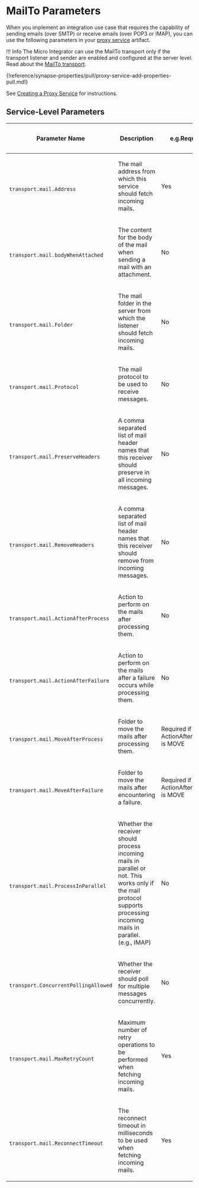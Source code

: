 # MailTo Parameters

When you implement an integration use case that requires the capability of sending emails (over SMTP) or receive emails (over POP3 or IMAP), you can use the following parameters in your [proxy service]({{base_path}}/develop/creating-artifacts/creating-a-proxy-service) artifact.

!!! Info
    The Micro Integrator can use the MailTo transport only if the transport listener and sender are enabled and configured at the server level. Read about the [MailTo transport]({{base_path}}/install-and-setup/setup/transport-configurations/configuring-transports/#configuring-the-mailto-transport).

{!reference/synapse-properties/pull/proxy-service-add-properties-pull.md!}

See [Creating a Proxy Service]({{base_path}}/develop/creating-artifacts/creating-a-proxy-service) for instructions.

## Service-Level Parameters

<table>
   <thead>
      <tr class="header">
         <th>
            <p>Parameter Name</p>
         </th>
         <th>
            <p>Description</p>
         </th>
         <th>
            <p>e.g.Required</p>
         </th>
         <th>
            <p>Possible Values</p>
         </th>
         <th>
            <p>Default Value</p>
         </th>
      </tr>
   </thead>
   <tbody>
      <tr class="odd">
         <td>
            <p><code>              transport.mail.Address             </code></p>
         </td>
         <td>
            <p>The mail address from which this service should fetch incoming mails.</p>
         </td>
         <td>
            <p>Yes</p>
         </td>
         <td>
            <p>A valid e-mail address</p>
         </td>
         <td><br /></td>
      </tr>
      <tr class="even">
         <td><code>             transport.mail.bodyWhenAttached            </code></td>
         <td>
            <p>The content for the body of the mail when sending a mail with an attachment.</p>
         </td>
         <td>No</td>
         <td>The text you want to appear in the mail body</td>
         <td><br /></td>
      </tr>
      <tr class="odd">
         <td>
            <p><code>              transport.mail.Folder             </code></p>
         </td>
         <td>
            <p>The mail folder in the server from which the listener should fetch incoming mails.</p>
         </td>
         <td>
            <p>No</p>
         </td>
         <td>
            <p>A valid mail folder name (e.g., inbox)</p>
         </td>
         <td>
            <p>inbox folder if that is available or else the root folder</p>
         </td>
      </tr>
      <tr class="even">
         <td>
            <p><code>              transport.mail.Protocol             </code></p>
         </td>
         <td>
            <p>The mail protocol to be used to receive messages.</p>
         </td>
         <td>
            <p>No</p>
         </td>
         <td>
            <p><em>pop3, imap</em></p>
         </td>
         <td>
            <p>imap</p>
         </td>
      </tr>
      <tr class="odd">
         <td>
            <p><code>              transport.mail.PreserveHeaders             </code></p>
         </td>
         <td>
            <p>A comma separated list of mail header names that this receiver should preserve in all incoming messages.</p>
         </td>
         <td>
            <p>No</p>
         </td>
         <td>
            <p>A comma separated list</p>
         </td>
         <td><br /></td>
      </tr>
      <tr class="even">
         <td>
            <p><code>              transport.mail.RemoveHeaders             </code></p>
         </td>
         <td>
            <p>A comma separated list of mail header names that this receiver should remove from incoming messages.</p>
         </td>
         <td>
            <p>No</p>
         </td>
         <td>
            <p>A comma separated list</p>
         </td>
         <td><br /></td>
      </tr>
      <tr class="odd">
         <td>
            <p><code>              transport.mail.ActionAfterProcess             </code></p>
         </td>
         <td>
            <p>Action to perform on the mails after processing them.</p>
         </td>
         <td>
            <p>No</p>
         </td>
         <td>
            <p><em>MOVE, DELETE</em></p>
         </td>
         <td>
            <p>DELETE</p>
         </td>
      </tr>
      <tr class="even">
         <td>
            <p><code>              transport.mail.ActionAfterFailure             </code></p>
         </td>
         <td>
            <p>Action to perform on the mails after a failure occurs while processing them.</p>
         </td>
         <td>
            <p>No</p>
         </td>
         <td>
            <p><em>MOVE, DELETE</em></p>
         </td>
         <td>
            <p>DELETE</p>
         </td>
      </tr>
      <tr class="odd">
         <td>
            <p><code>              transport.mail.MoveAfterProcess             </code></p>
         </td>
         <td>
            <p>Folder to move the mails after processing them.</p>
         </td>
         <td>
            <p>Required if ActionAfterProcess is MOVE</p>
         </td>
         <td>
            <p>A valid mail folder name</p>
         </td>
         <td><br /></td>
      </tr>
      <tr class="even">
         <td>
            <p><code>              transport.mail.MoveAfterFailure             </code></p>
         </td>
         <td>
            <p>Folder to move the mails after encountering a failure.</p>
         </td>
         <td>
            <p>Required if ActionAfterFailure is MOVE</p>
         </td>
         <td>
            <p>A valid mail folder name</p>
         </td>
         <td><br /></td>
      </tr>
      <tr class="odd">
         <td>
            <p><code>              transport.mail.ProcessInParallel             </code></p>
         </td>
         <td>
            <p>Whether the receiver should process incoming mails in parallel or not. This works only if the mail protocol supports processing incoming mails in parallel. (e.g., IMAP)</p>
         </td>
         <td>
            <p>No</p>
         </td>
         <td>
            <p><em>true, false</em></p>
         </td>
         <td>
            <p>false</p>
         </td>
      </tr>
      <tr class="even">
         <td>
            <p><code>              transport.ConcurrentPollingAllowed             </code></p>
         </td>
         <td>
            <p>Whether the receiver should poll for multiple messages concurrently.</p>
         </td>
         <td>
            <p>No</p>
         </td>
         <td>
            <p><em>true, false</em></p>
         </td>
         <td>
            <p>false</p>
         </td>
      </tr>
      <tr class="odd">
         <td>
            <p><code>              transport.mail.MaxRetryCount             </code></p>
         </td>
         <td>
            <p>Maximum number of retry operations to be performed when fetching incoming mails.</p>
         </td>
         <td>
            <p>Yes</p>
         </td>
         <td>
            <p>A positive integer</p>
         </td>
         <td><br /></td>
      </tr>
      <tr class="even">
         <td>
            <p><code>              transport.mail.ReconnectTimeout             </code></p>
         </td>
         <td>
            <p>The reconnect timeout in milliseconds to be used when fetching incoming mails.</p>
         </td>
         <td>
            <p>Yes</p>
         </td>
         <td>
            <p>A positive integer</p>
         </td>
         <td><br /></td>
      </tr>
   </tbody>
</table>
